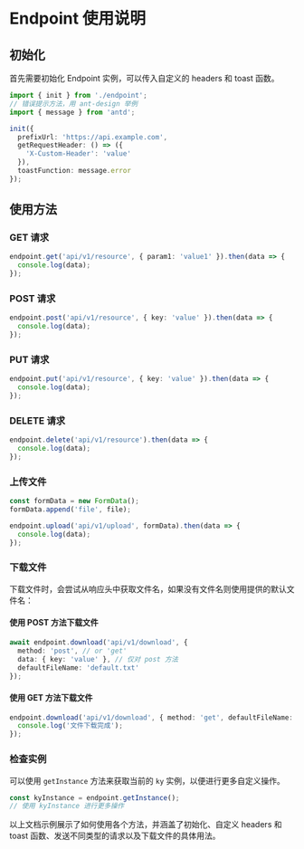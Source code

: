 
# Endpoint 使用说明

## 初始化

首先需要初始化 Endpoint 实例，可以传入自定义的 headers 和 toast 函数。

```ts
import { init } from './endpoint';
// 错误提示方法，用 ant-design 举例
import { message } from 'antd';

init({
  prefixUrl: 'https://api.example.com',
  getRequestHeader: () => ({
    'X-Custom-Header': 'value'
  }),
  toastFunction: message.error
});
```

## 使用方法

### GET 请求

```ts
endpoint.get('api/v1/resource', { param1: 'value1' }).then(data => {
  console.log(data);
});
```

### POST 请求

```ts
endpoint.post('api/v1/resource', { key: 'value' }).then(data => {
  console.log(data);
});
```

### PUT 请求

```ts
endpoint.put('api/v1/resource', { key: 'value' }).then(data => {
  console.log(data);
});
```

### DELETE 请求

```ts
endpoint.delete('api/v1/resource').then(data => {
  console.log(data);
});
```

### 上传文件

```ts
const formData = new FormData();
formData.append('file', file);

endpoint.upload('api/v1/upload', formData).then(data => {
  console.log(data);
});
```

### 下载文件

下载文件时，会尝试从响应头中获取文件名，如果没有文件名则使用提供的默认文件名：

#### 使用 POST 方法下载文件

```ts
await endpoint.download('api/v1/download', {
  method: 'post', // or 'get'
  data: { key: 'value' }, // 仅对 post 方法
  defaultFileName: 'default.txt'
});
```

#### 使用 GET 方法下载文件

```ts
endpoint.download('api/v1/download', { method: 'get', defaultFileName: 'default.txt' }).then(() => {
  console.log('文件下载完成');
});
```

### 检查实例

可以使用 `getInstance` 方法来获取当前的 `ky` 实例，以便进行更多自定义操作。

```ts
const kyInstance = endpoint.getInstance();
// 使用 kyInstance 进行更多操作
```

以上文档示例展示了如何使用各个方法，并涵盖了初始化、自定义 headers 和 toast 函数、发送不同类型的请求以及下载文件的具体用法。
